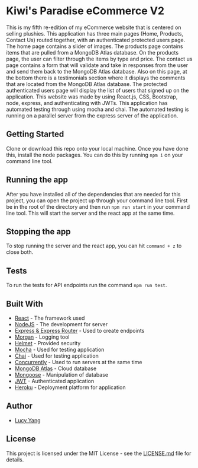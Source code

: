 # Kiwi's Paradise eCommerce V2

This is my fifth re-edition of my eCommerce website that is centered on selling plushies. This application has three main pages (Home, Products, Contact Us) routed together, with an authenticated protected users page. The home page contains a slider of images. The products page contains items that are pulled from a MongoDB Atlas database. On the products page, the user can filter through the items by type and price. The contact us page contains a form that will validate and take in responses from the user and send them back to the MongoDB Atlas database. Also on this page, at the bottom there is a testimonials section where it displays the comments that are located from the MongoDB Atlas database. The protected authenticated users page will display the list of users that signed up on the application. This website was made by using React.js, CSS, Bootstrap, node, express, and authenticating with JWTs. This application has automated testing through using mocha and chai. The automated testing is running on a parallel server from the express server of the application.

## Getting Started

Clone or download this repo onto your local machine. Once you have done this, install the node packages. You can do this by running ```npm i``` on your command line tool.


## Running the app

After you have installed all of the dependencies that are needed for this project, you can open the project up through your command line tool. First be in the root of the directory and then run ```npm run start``` in your command line tool. This will start the server and the react app at the same time.


## Stopping the app

To stop running the server and the react app, you can hit ```command + z``` to close both.


## Tests

To run the tests for API endpoints run the command ```npm run test```.

## Built With

* [React](https://github.com/facebook/react) - The framework used
* [NodeJS](https://github.com/nodejs/node) - The development for server
* [Express & Express Router](https://github.com/expressjs/express) - Used to create endpoints
* [Morgan](https://github.com/expressjs/morgan) - Logging tool
* [Helmet](https://github.com/helmetjs/helmet) - Provided security
* [Mocha](https://github.com/mochajs/mocha) - Used for testing application
* [Chai](https://github.com/chaijs/chai) - Used for testing application
* [Concurrently](https://github.com/kimmobrunfeldt/concurrently) - Used to run servers at the same time
* [MongoDB Atlas](https://www.mongodb.com/) - Cloud database
* [Mongoose](https://mongoosejs.com/) - Manipulation of database
* [JWT](https://jwt.io/) - Authenticated application
* [Heroku](https://www.heroku.com) - Deployment platform for application


## Author

* [Lucy Yang](https://github.com/l-yang-05)


## License

This project is licensed under the MIT License - see the [LICENSE.md](LICENSE.md) file for details.
